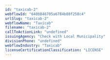 ```yaml
---
id: "taxicab-2"
webflowId: "640b846705a6784b88f258c4"
urlSlug: "taxicab-2"
webflowName: "Taxicab"
filename: "taxicab-2"
callToActionLink: "undefined"
issuingAgency: "Check with Local Municipality"
divisionPhone: "undefined"
webflowIndustry: "Taxicab"
licenseCertificationClassification: "LICENSE"
---
```

